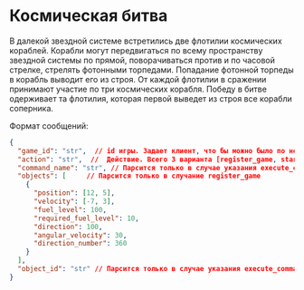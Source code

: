 # Космическая битва
В далекой звездной системе встретились две флотилии космических кораблей.
Корабли могут передвигаться по всему пространству звездной системы по прямой, поворачиваться против и по часовой стрелке, стрелять фотонными торпедами. 
Попадание фотонной торпеды в корабль выводит его из строя.
От каждой флотилии в сражении принимают участие по три космических корабля.
Победу в битве одерживает та флотилия, которая первой выведет из строя все корабли соперника.


Формат сообщений:
```json
{
  "game_id": "str",  // id игры. Задает клиент, что бы можно было по нему обращаться в дальнейшем
  "action": "str",  //  Действие. Всего 3 варианта [register_game, start_game, execute_command]
  "command_name": "str", // Парсится только в случае указания execute_command
  "objects": [     // Парсится только в случание register_game
    {
      "position": [12, 5],
      "velocity": [-7, 3],
      "fuel_level": 100,
      "required_fuel_level": 10,
      "direction": 100,
      "angular_velocity": 30,
      "direction_number": 360
    }
  ],
  "object_id": "str" // Парсится только в случае указания execute_command
}
```
